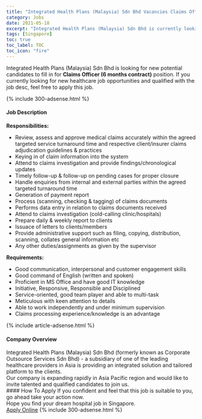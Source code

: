 ```yaml
---
title: "Integrated Health Plans (Malaysia) Sdn Bhd Vacancies Claims Officer (6 months contract)" 
category: Jobs 
date: 2021-05-18 
excerpt: "Integrated Health Plans (Malaysia) Sdn Bhd is currently looking for suitable person to fill in the Claims Officer (6 months contract) which positioned at Singapore" 
tags: [Singapore] 
toc: true 
toc_label: TOC 
toc_icon: "fire" 
--- 
```


<p>Integrated Health Plans (Malaysia) Sdn Bhd is looking for new potential candidates to fill in for <b>Claims Officer (6 months contract)</b> position. If you currently looking for new healthcare job opportunities and qualified with the job desc, feel free to apply this job.
</p>{% include 300-adsense.html %} 
<div><div><h4>Job Description</h4></div><div><div><span><div><p><strong>Responsibilities:</strong>&#160;&#160;&#160;&#160;&#160;&#160;</p><ul><li>Review, assess and approve medical claims accurately within the agreed targeted service turnaround time and respective client/insurer claims adjudication guidelines &amp; practices</li><li>Keying in of claim information into the system</li><li>Attend to claims investigation and provide findings/chronological updates</li><li>Timely follow-up &amp; follow-up on pending cases for proper closure</li><li>Handle enquiries from internal and external parties within the agreed targeted turnaround time</li><li>Generation of payment report</li><li>Process (scanning, checking &amp; tagging) of claims documents</li><li>Performs data entry in relation to claims documents received</li><li>Attend to claims investigation (cold-calling clinic/hospitals)</li><li>Prepare daily &amp; weekly report to clients</li><li>Issuace of letters to clients/members</li><li>Provide administrative support such as filing, copying, distribution, scanning, collates general information etc</li><li>Any other duties/assignments as given by the supervisor</li></ul><p><strong>Requirements:</strong></p><ul><li>Good communication, interpersonal and customer engagement skills</li><li>Good command of English (written and spoken)</li><li>Proficient in MS Office and have good IT knowledge</li><li>Initiative, Responsive, Responsible and Disciplined</li><li>Service-oriented, good team player and able to multi-task</li><li>Meticulous with keen attention to details</li><li>Able to work independently and under minimum supervision</li><li>Claims processing experience/knowledge is an advantage</li></ul></div></span></div></div></div> 
{% include article-adsense.html %} 
<div><div><h4>Company Overview</h4></div><div><div><span><div><div>Integrated Health Plans (Malaysia) Sdn Bhd (formerly known as Corporate Outsource Services Sdn Bhd) - a subsidiary of one of the leading healthcare providers in Asia is providing an integrated solution and tailored platform to the clients.<br>
Our company is expanding rapidly in Asia Pacific region and would like to invite talented and qualified candidates to join us.</div></div></span></div></div></div> 
#### How To Apply 
If you confident and feel that this job is suitable to you, go ahead take your action now. <br/> 
Hope you find your dream hospital job in Singapore. <br/> 
<a href="https://www.jobstreet.com.my/en/job/claims-officer-6-months-contract-8546123/origin/sg?jobId=jobstreet-sg-job-8546123" class="btn btn--warning" target="_blank" rel="nofollow noopenner">Apply Online</a> 
{% include 300-adsense.html %} 